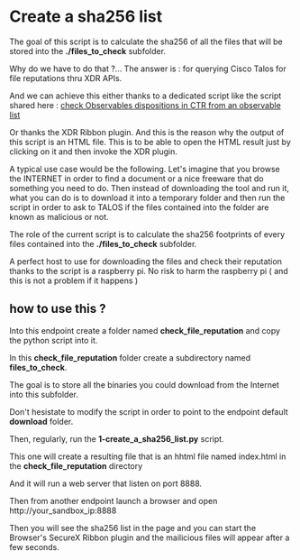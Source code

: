 # Create a sha256 list 

The goal of this script is to calculate the sha256 of all the files that will be stored into the **./files_to_check** subfolder.

Why do we have to do that ?... The answer is : for querying Cisco Talos for file reputations thru XDR APIs.

And we can achieve this either thanks to a dedicated script like the script shared here : [check Observables dispositions in CTR from an observable list](https://github.com/pcardotatgit/check_observable_dispositions_in_CTR_from_an_observable_list) 

Or thanks the XDR Ribbon plugin. And this is the reason why the output of this script is an HTML file. This is to be able to open the HTML result just by clicking on it and then invoke the XDR plugin.

A typical use case would be the following. Let's imagine that you browse the INTERNET in order to find a document or a nice freeware that do something you need to do. Then instead of downloading the tool and run it, what you can do is to download it into a temporary folder and then run the script in order to ask to TALOS if the files contained into the folder are known as malicious or not.

The role of the current script is to calculate the sha256 footprints of every files contained into the **./files_to_check** subfolder.

A perfect host to use for downloading the files and check their reputation thanks to the script is a raspberry pi. No risk to harm the raspberry pi ( and this is not a problem if it happens ) 

## how to use this ?


Into this endpoint create a folder named **check_file_reputation** and copy the python script into it.

In this **check_file_reputation** folder create a subdirectory named **files_to_check**.

The goal is to store all the binaries you could download from the Internet into this subfolder.

Don't hesistate to modify the script in order to point to the endpoint default **download** folder.

Then, regularly, run the **1-create_a_sha256_list.py** script.

This one will create a resulting file that is an hhtml file named index.html in the **check_file_reputation** directory

And it will run a web server that listen on port 8888.

Then from another endpoint launch a browser and open http://your_sandbox_ip:8888

Then you will see the sha256 list in the page and you can start the Browser's SecureX Ribbon plugin and the mailicious files will appear after a few seconds.